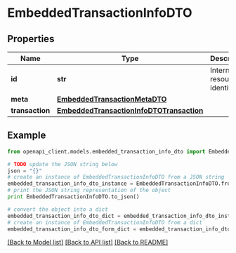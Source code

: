# EmbeddedTransactionInfoDTO


## Properties

Name | Type | Description | Notes
------------ | ------------- | ------------- | -------------
**id** | **str** | Internal resource identifier. | 
**meta** | [**EmbeddedTransactionMetaDTO**](EmbeddedTransactionMetaDTO.md) |  | 
**transaction** | [**EmbeddedTransactionInfoDTOTransaction**](EmbeddedTransactionInfoDTOTransaction.md) |  | 

## Example

```python
from openapi_client.models.embedded_transaction_info_dto import EmbeddedTransactionInfoDTO

# TODO update the JSON string below
json = "{}"
# create an instance of EmbeddedTransactionInfoDTO from a JSON string
embedded_transaction_info_dto_instance = EmbeddedTransactionInfoDTO.from_json(json)
# print the JSON string representation of the object
print EmbeddedTransactionInfoDTO.to_json()

# convert the object into a dict
embedded_transaction_info_dto_dict = embedded_transaction_info_dto_instance.to_dict()
# create an instance of EmbeddedTransactionInfoDTO from a dict
embedded_transaction_info_dto_form_dict = embedded_transaction_info_dto.from_dict(embedded_transaction_info_dto_dict)
```
[[Back to Model list]](../README.md#documentation-for-models) [[Back to API list]](../README.md#documentation-for-api-endpoints) [[Back to README]](../README.md)


